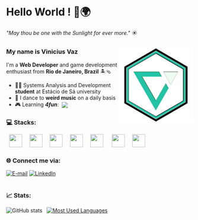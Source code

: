 
# Hello World ! 👋🌍
###### _"May thou be one with the Sunlight for ever more."_ ☀

<img align="right" alt="" height="200rem" src="color-logo.svg">

### My name is Vinicius Vaz

I'm a **Web Developer** and game development enthusiast from **Rio de Janeiro, Brazil**  🏝🩴
- 👨‍💻 Systems Analysis and Development **student** at Estácio de Sá university
- 🕺 I dance to **weird music** on a daily basis
- 🎮 Learning **_4fun_**: &nbsp;<img align='center' width='26' src="https://cdn.jsdelivr.net/gh/devicons/devicon@latest/icons/godot/godot-original.svg" />


### 💻 Stacks:
<div>
  &nbsp;&nbsp;<img width='35' height='35' src="https://cdn.jsdelivr.net/gh/devicons/devicon@latest/icons/html5/html5-plain.svg" />&nbsp;&nbsp;
  &nbsp;&nbsp;<img width='35' height='35' src="https://cdn.jsdelivr.net/gh/devicons/devicon@latest/icons/css3/css3-plain.svg" />&nbsp;&nbsp;
  &nbsp;&nbsp;<img width='35' height='35' src="https://cdn.jsdelivr.net/gh/devicons/devicon@latest/icons/javascript/javascript-original.svg" />&nbsp;&nbsp;
  &nbsp;&nbsp;<img width='35' height='35' src="https://cdn.jsdelivr.net/gh/devicons/devicon@latest/icons/typescript/typescript-plain.svg" />&nbsp;&nbsp;
  &nbsp;&nbsp;<img width='35' height='35' src="https://cdn.jsdelivr.net/gh/devicons/devicon@latest/icons/react/react-original.svg" />&nbsp;&nbsp;&nbsp;
  &nbsp;&nbsp;<img width='35' height='35' src="https://cdn.jsdelivr.net/gh/devicons/devicon@latest/icons/nodejs/nodejs-original.svg"  />&nbsp;&nbsp;
  &nbsp;&nbsp;<img width='35' height='35' src="https://cdn.jsdelivr.net/gh/devicons/devicon@latest/icons/amazonwebservices/amazonwebservices-original-wordmark.svg" />&nbsp;&nbsp;
</div>

### 🌐 Connect me via:

[![E-mail](https://img.shields.io/badge/-Email-000?style=for-the-badge&logo=microsoft-outlook&logoColor=22c3a6&color:f1fcf9)](mailto:agvazvinicius@gmail.com)
[![LinkedIn](https://img.shields.io/badge/-LinkedIn-000?style=for-the-badge&logo=linkedin&logoColor=22c3a6&color:f1fcf9)](https://www.linkedin.com/in/viniciusagvaz/)
# 
### 📈 Stats:
![GitHub stats](https://github-readme-stats-git-masterrstaa-rickstaa.vercel.app/api?username=viniciusagvaz&hide_title=true&show_icons=true&include_all_commits=true&count_private=true&line_height=30&hide=issues&bg_color=000&title_color=22c3a6&text_color=f1fcf9&border_radius=8&border_color=22c3a6&icon_color=22c3a6&rank_icon=github)&nbsp;&nbsp;
[![Most Used Languages](https://github-readme-stats-git-masterrstaa-rickstaa.vercel.app/api/top-langs/?username=viniciusagvaz&line_height=10&layout=compact&hide_title=false&count_private=true&langs_count=6&show_icons=true&title_color=22c3a6&hide=html,css&bg_color=000&text_color=f1fcf9&border_radius=8&border_color=22c3a6&count_private=true)](https://github.com/viniciusagvaz/github-readme-stats)
